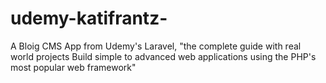 # udemy-katifrantz-
A Bloig CMS App from Udemy's Laravel, "the complete guide with real world projects Build simple to advanced web applications using the PHP's most popular web framework"
